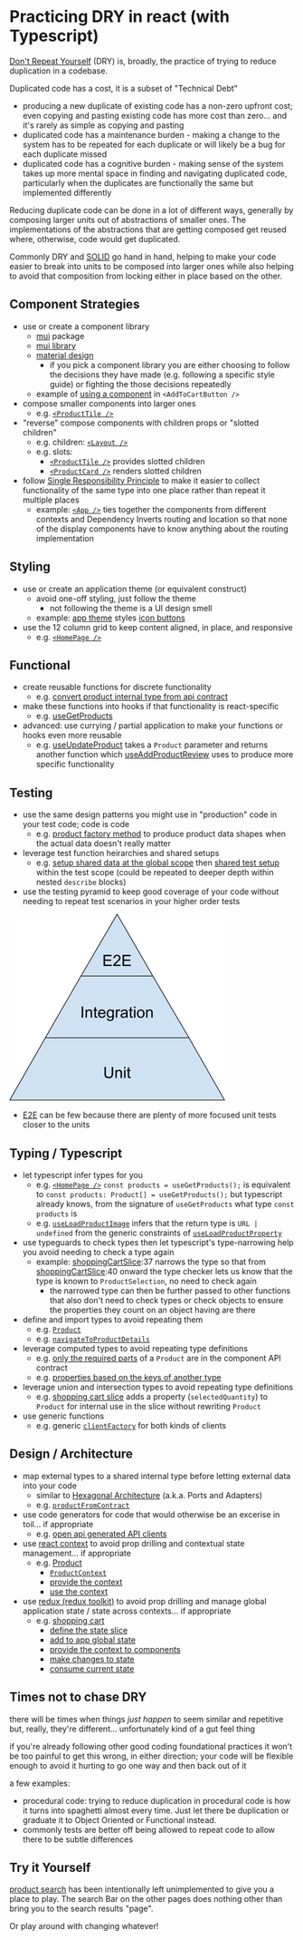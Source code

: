 # Practicing DRY in react (with Typescript)

[Don't Repeat Yourself](https://en.wikipedia.org/wiki/Don%27t_repeat_yourself) (DRY) is, broadly, the practice of trying to reduce duplication in a codebase.

Duplicated code has a cost, it is a subset of "Technical Debt"
- producing a new duplicate of existing code has a non-zero upfront cost; even copying and pasting existing code has more cost than zero... and it's rarely as simple as copying and pasting
- duplicated code has a maintenance burden - making a change to the system has to be repeated for each duplicate or will likely be a bug for each duplicate missed
- duplicated code has a cognitive burden - making sense of the system takes up more mental space in finding and navigating duplicated code, particularly when the duplicates are functionally the same but implemented differently

Reducing duplicate code can be done in a lot of different ways, generally by composing larger units out of abstractions of smaller ones.  The implementations of the abstractions that are getting composed get reused where, otherwise, code would get duplicated.

Commonly DRY and [SOLID](https://en.wikipedia.org/wiki/SOLID) go hand in hand, helping to make your code easier to break into units to be composed into larger ones while also helping to avoid that composition from locking either in place based on the other.

## Component Strategies

- use or create a component library
   - [mui](./package.json#L21) package
   - [mui library](https://mui.com/material-ui/getting-started/)
   - [material design](https://m2.material.io/)
      - if you pick a component library you are either choosing to follow the decisions they have made (e.g. following a specific style guide) or fighting the those decisions repeatedly
   - example of [using a component](./src/ShoppingCart/AddToCartButton.tsx#L17) in `<AddToCartButton />`
- compose smaller components into larger ones
   - e.g. [`<ProductTile />`](./src/HomePage/ProductTile.tsx)
- "reverse" compose components with children props or "slotted children"
  - e.g. children: [`<Layout />`](./src/Layout.tsx#L10)
  - e.g. slots:
     - [`<ProductTile />`](./src/HomePage/ProductTile.tsx#L15) provides slotted children
     - [`<ProductCard />`](./src/Product/ProductCard.tsx#L37) renders slotted children
- follow [Single Responsibility Principle](https://en.wikipedia.org/wiki/Single-responsibility_principle) to make it easier to collect functionality of the same type into one place rather than repeat it multiple places
  - example: [`<App />`](./src/App.tsx#L34) ties together the components from different contexts and Dependency Inverts routing and location so that none of the display components have to know anything about the routing implementation

## Styling

- use or create an application theme (or equivalent construct)
   - avoid one-off styling, just follow the theme
      - not following the theme is a UI design smell
   - example: [app theme](./src/app.theme.ts) styles [icon buttons](./src/ShoppingCart/AddToCartButton.tsx)
- use the 12 column grid to keep content aligned, in place, and responsive
   - e.g. [`<HomePage />`](./src/HomePage/HomePage.tsx#L14)

## Functional

- create reusable functions for discrete functionality
   - e.g. [convert product internal type from api contract](./src/Entities/productFromContract.ts)
- make these functions into hooks if that functionality is react-specific
   - e.g. [useGetProducts](./src/Entities/useGetProducts.ts)
- advanced: use currying / partial application to make your functions or hooks even more reusable
   - e.g. [useUpdateProduct](./src/Entities/useUpdateProduct.ts) takes a `Product` parameter and returns another function which [useAddProductReview](./src/Entities/useAddProductReview.ts) uses to produce more specific functionality

## Testing

- use the same design patterns you might use in "production" code in your test code; code is code
   - e.g. [product factory method](./src/test/productFactory.ts) to produce product data shapes when the actual data doesn't really matter
- leverage test function heirarchies and shared setups
   - e.g. [setup shared data at the global scope](./src/Entities/productFromContract.test.ts#L9) then [shared test setup](./src/Entities/productFromContract.test.ts#L15) within the test scope (could be repeated to deeper depth within nested `describe` blocks)
- use the testing pyramid to keep good coverage of your code without needing to repeat test scenarios in your higher order tests

![test pyramid](test_pyramid.png)
   - [E2E](../DryDryDessert.EndToEndTest/src/app.spec.ts) can be few because there are plenty of more focused unit tests closer to the units

## Typing / Typescript

- let typescript infer types for you
   - e.g. [`<HomePage />`](./src/HomePage/HomePage.tsx#L11) `const products = useGetProducts();` is equivalent to `const products: Product[] = useGetProducts();` but typescript already knows, from the signature of `useGetProducts` what type `const products` is
   - e.g. [`useLoadProductImage`](./src/Entities/useLoadProductProperty.ts#L17) infers that the return type is `URL | undefined` from the generic constraints of [`useLoadProductProperty`](./src/Entities/useLoadProductProperty.ts#L4)
- use typeguards to check types then let typescript's type-narrowing help you avoid needing to check a type again
   - example: [shoppingCartSlice](./src/ShoppingCart/shoppingCart.slice.ts#L37):37 narrows the type so that from [shoppingCartSlice](./src/ShoppingCart/shoppingCart.slice.ts#L40):40 onward the type checker lets us know that the type is known to `ProductSelection`, no need to check again
      - the narrowed type can then be further passed to other functions that also don't need to check types or check objects to ensure the properties they count on an object having are there
- define and import types to avoid repeating them
   - e.g. [`Product`](./src/Entities/Product.ts)
   - e.g. [`navigateToProductDetails`](./src/App.tsx#L11)
- leverage computed types to avoid repeating type definitions
   - e.g. [only the required parts](./src/HomePage/ProductTile.tsx#L7) of a `Product` are in the component API contract
   - e.g. [properties based on the keys of another type](./src/ShoppingCart/shoppingCart.slice.ts#L8)
- leverage union and intersection types to avoid repeating type definitions
   - e.g. [shopping cart slice](./src/ShoppingCart/shoppingCart.slice.ts#L18) adds a property (`selectedQuantity`) to `Product` for internal use in the slice without rewriting `Product`
- use generic functions
   - e.g. generic [`clientFactory`](./src/clients/index.ts#L4) for both kinds of clients

## Design / Architecture

- map external types to a shared internal type before letting external data into your code
   - similar to [Hexagonal Architecture](https://en.wikipedia.org/wiki/Hexagonal_architecture_(software)) (a.k.a. Ports and Adapters)
   - e.g. [`productFromContract`](./src/Entities/productFromContract.ts)
- use code generators for code that would otherwise be an excerise in toil... if appropriate
   - e.g. [open api generated API clients](./src/clients)
- use [react context](https://react.dev/learn/scaling-up-with-reducer-and-context) to avoid prop drilling and contextual state management... if appropriate
   - e.g. [Product](./src/Product/)
      - [`ProductContext`](./src/Product/ProductContext.ts)
      - [provide the context](./src/Product/ProductDetails.tsx#L13)
      - [use the context](./src/Product/ProductTile.tsx#L31)
- use [redux (redux toolkit)](https://redux-toolkit.js.org/) to avoid prop drilling and manage global application state / state across contexts... if appropriate
   - e.g. [shopping cart](./src/ShoppingCart/)
      - [define the state slice](./src/ShoppingCart/shoppingCart.slice.ts#L62)
      - [add to app global state](./src/app.store.ts#L6)
      - [provide the context to components](./src/App.tsx#L67)
      - [make changes to state](./src/ShoppingCart/AddToCartButton.tsx#L17)
      - [consume current state](./src/ShoppingCart/ShoppingCart.tsx#L36)

## Times **not** to chase DRY

there will be times when things *just happen* to seem similar and repetitive but, really, they're different... unfortunately kind of a gut feel thing

if you're already following other good coding foundational practices it won't be too painful to get this wrong, in either direction; your code will be flexible enough to avoid it hurting to go one way and then back out of it

a few examples:
- procedural code: trying to reduce duplication in procedural code is how it turns into spaghetti almost every time.  Just let there be duplication or graduate it to Object Oriented or Functional instead.
- commonly tests are better off being allowed to repeat code to allow there to be subtle differences

## Try it Yourself

[product search](./src/ProductSearch/ProductSearch.tsx) has been intentionally left unimplemented to give you a place to play.  The search Bar on the other pages does nothing other than bring you to the search results "page".

Or play around with changing whatever!
